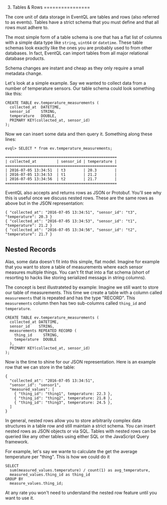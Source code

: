 3. Tables & Rows
================

The core unit of data storage in EventQL are tables and rows (also referred to
as events). Tables have a strict schema that you must define and that
all rows must adhere to.

The most simple form of a table schema is one that has a flat list of columns
with a simple data type like `string`, `uint64` or `datetime`. These table
schemas look exactly like the ones you are probably used to from other databases.
In fact, EventQL can import tables from all major relational database products.

Schema changes are instant and cheap as they only require a small metadata change.

Let's look at a simple example. Say we wanted to collect data
from a number of temperature sensors. Our table schema could look something like
this:

    CREATE TABLE ev.temperature_measurements (
      collected_at  DATETIME,
      sensor_id     STRING,
      temperature   DOUBLE,
      PRIMARY KEY(collected_at, sensor_id)
    );

Now we can insert some data and then query it. Something along these lines:

    evql> SELECT * from ev.temperature_measurements;

    ==================================================
    | collected_at         | sensor_id | temperature |
    ==================================================
    | 2016-07-05 13:34:51  | t3        | 20.3        |
    | 2016-07-05 13:34:53  | t1        | 21.2        |
    | 2016-07-05 13:34:56  | t2        | 21.7        |
    ==================================================


EventQL also accepts and returns rows as JSON or Protobuf. You'll see why
this is useful once we discuss nested rows. These are the same rows as above
but in the JSON representation:

    { "collected_at": "2016-07-05 13:34:51", "sensor_id": "t3", "temperature": 20.3 }
    { "collected_at": "2016-07-05 13:34:53", "sensor_id": "t1", "temperature": 21.2 }
    { "collected_at": "2016-07-05 13:34:56", "sensor_id": "t2", "temperature": 21.7 }


## Nested Records

Alas, some data doesn't fit into this simple, flat model. Imagine for example that
you want to store a table of measurements where each sensor measures multiple
things. You can't fit that into a flat schema (short of resorting to hacks like
storing serialized messags in string columns).

The concept is best illustrateted by example: Imagine we still want to store our
table of measurements. This time we create a table with a column called `measurements`
that is repeated and has the type "RECORD". This `measurements` column then has
two sub-columns called `thing_id` and `temperature`.

    CREATE TABLE ev.temperature_measurements (
      collected_at DATETIME,
      sensor_id    STRING,
      measurements REPEATED RECORD (
        thing_id     STRING,
        temperature  DOUBLE
      ),
      PRIMARY KEY(collected_at, sensor_id)
    );

Now is the time to shine for our JSON representation. Here is an example
row that we can store in the table:

    {
      "collected_at": "2016-07-05 13:34:51",
      "sensor_id": "sensor1",
      "measured_values": [
        { "thing_id": "thing1", temperature: 22.3 },
        { "thing_id": "thing2", temperature: 21.8 },
        { "thing_id": "thing3", temperature: 24.5 },
      ]
    }

In general, nested rows allow you to store arbitrarily complex data structures
in a table row and still maintain a strict schema. You can insert nested rows as
JSON objects or via SQL. Tables with nested rows can be queried like any other
tables using either SQL or the JavaScript Query framework.

For example, let's say we wante to calculate the get the average temperature per
"thing". This is how we could do it

    SELECT
      sum(measured_values.temperature) / count(1) as avg_temperature,
      measured_values.thing_id as thing_id
    GROUP BY
      measure_values.thing_id;

At any rate you won't need to understand the nested row feature until you want to
use it.

<!-- Check out the ["Nested Records" page](/docs/sql/nested_rows) for more details. -->


